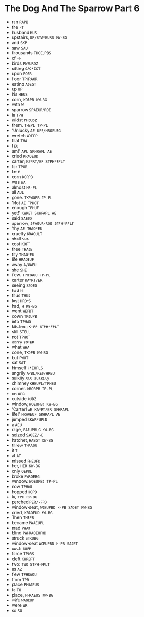 # The Dog And The Sparrow Part 6

* ran `RAPB`
* the `-T`
* husband `HUS`
* upstairs, `UP/STA*EURS KW-BG`
* and `SKP`
* saw `SAU`
* thousands `THOEUPBS`
* of `-F`
* birds `PWEURDZ`
* sitting `SAO*EGT`
* upon `POPB`
* floor `TPHRAOR`
* eating `AOEGT`
* up `UP`
* his `HEUS`
* corn, `KORPB KW-BG`
* with `W`
* sparrow `SPAEUR/ROE`
* in `TPH`
* midst `PHEUDZ`
* them. `THEPL TP-PL`
* 'Unlucky `AE UPB/HROEUBG`
* wretch `WREFP`
* that `THA`
* I `EU`
* am!' `APL SKHRAPL AE`
* cried `KRAOEUD`
* carter; `KA*RT/ER STPH*FPLT`
* for `TPOR`
* he `E`
* corn `KORPB`
* was `WA`
* almost `HR-PL`
* all `AUL`
* gone. `TKPWOPB TP-PL`
* 'Not `AE TPHOT`
* enough `TPHUF`
* yet!' `KWRET SKHRAPL AE`
* said `SAEUD`
* sparrow; `SPAEUR/ROE STPH*FPLT`
* 'thy `AE THAO*EU`
* cruelty `KRAOULT`
* shall `SHAL`
* cost `KOFT`
* thee `THAOE`
* thy `THAO*EU`
* life `HRAOEUF`
* away `A/WAEU`
* she `SHE`
* flew. `TPHRAOU TP-PL`
* carter `KA*RT/ER`
* seeing `SAOEG`
* had `H`
* thus `THUS`
* lost `HRO*S`
* had, `H KW-BG`
* went `WEPBT`
* down `TKOUPB`
* into `TPHAO`
* kitchen; `K-FP STPH*FPLT`
* still `STEUL`
* not `TPHOT`
* sorry `SO*ER`
* what `WHA`
* done, `TKOPB KW-BG`
* but `PWUT`
* sat `SAT`
* himself `H*EUPLS`
* angrily `APBL/REU/HREU`
* sulkily `XXX sulkily`
* chimney `KHEUPL/TPHEU`
* corner. `KRORPB TP-PL`
* on `OPB`
* outside `OUDZ`
* window, `WOEUPBD KW-BG`
* 'Carter! `AE KA*RT/ER SKHRAPL`
* life!' `HRAOEUF SKHRAPL AE`
* jumped `SKWR*UPLD`
* a `AEU`
* rage, `RAEUPBLG KW-BG`
* seized `SAOEZ/-D`
* hatchet, `HABGT KW-BG`
* threw `THRAOU`
* it `T`
* at `AT`
* missed `PHEUFD`
* her, `HER KW-BG`
* only `OEPBL`
* broke `PWROEBG`
* window. `WOEUPBD TP-PL`
* now `TPHOU`
* hopped `HOPD`
* in, `TPH KW-BG`
* perched `PER/-FPD`
* window-seat, `WOEUPBD H-PB SAOET KW-BG`
* cried, `KRAOEUD KW-BG`
* Then `THEPB`
* became `PWAEUPL`
* mad `PHAD`
* blind `PWHRAOEUPBD`
* struck `STRUBG`
* window-seat `WOEUPBD H-PB SAOET`
* such `SUFP`
* force `TPORS`
* cleft `KHREFT`
* two: `TWO STPH-FPLT`
* as `AZ`
* flew `TPHRAOU`
* from `TPR`
* place `PHRAEUS`
* to `TO`
* place, `PHRAEUS KW-BG`
* wife `WAOEUF`
* were `WR`
* so `SO`
